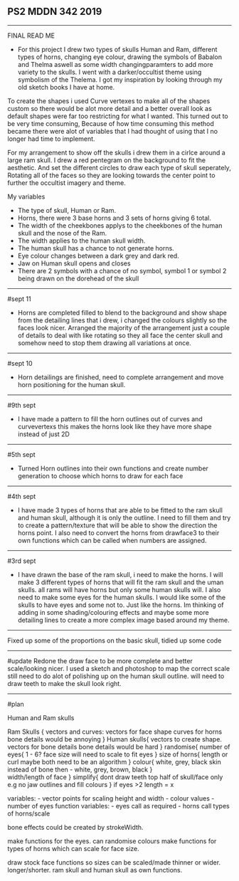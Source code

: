 ## PS2 MDDN 342 2019


----------------------------------------------------------------------------------
FINAL READ ME 
- For this project I drew two types of skulls Human and Ram, different types of horns, changing eye colour, drawing the symbols of Babalon and Thelma aswell as some width changingparamters to add more variety to the skulls. I went with a darker/occultist theme using symbolism of the Thelema. I got my inspiration by looking through my old sketch books I have at home.

To create the shapes i used Curve vertexes to make all of the shapes custom  so there would be alot more detail and a better overall look as default shapes were far too restricting for what I wanted. This turned out to be very time consuming,
Because of how time consuming this method became there were alot of variables that I had thought of using that I no longer had time to implement. 

For my arrangement to show off the skulls i drew them in a cirlce around a large ram skull. I drew a red pentegram on the background to fit the aesthetic. And set the different circles to draw each type of skull seperately,	Rotating all of the faces so they are looking towards the center point to further the occultist imagery and theme. 


My variables
- The type of skull, Human or Ram. 
- Horns, there were 3 base horns and 3 sets of horns giving 6 total.
- The width of the cheekbones applys to the cheekbones of the human skull and the nose of the Ram.
- The width applies to the human skull width. 
- The human skull has a chance to not generate horns.
- Eye colour changes between a dark grey and dark red.
- Jaw on Human skull opens and closes 
- There are 2 symbols with a chance of no symbol, symbol 1 or symbol 2 being drawn on the dorehead of the skull

----------------------------------------------------------------------------------

#sept 11 
 - Horns are completed filled to blend to the background and show shape from the detailing lines that i drew, i changed the colours slightly so the faces look nicer. Arranged the majority of the arrangement just a couple of details to deal with like rotating so they all face the center skull and somehow need to stop them drawing all variations at once. 
----------------------------------------------------------------------------------

#sept 10 
- Horn detailings are finished, need to complete arrangement and move horn positioning for the human skull.
----------------------------------------------------------------------------------
#9th sept 
- I have made a pattern to fill the horn outlines out of curves and curvevertexs
this makes the horns look like they have more shape instead of just 2D
----------------------------------------------------------------------------------
#5th sept 
- Turned Horn outlines into their own functions and create number generation to choose which horns to draw for each face
-------------------------------------------------------------------------------------

#4th sept
- I have made 3 types of horns that are able to be fitted to the ram skull and human skull, although it is only the outline. I need to fill them and try to create a pattern/texture that will be able to show the direction the horns point. I also need to convert the horns from drawface3 to their own functions which can be called when numbers are assigned. 
-------------------------------------------------------------------------------------

#3rd sept
- I have drawn the base of the ram skull, i need to make the horns. I will make 3 different types of horns that will fit the ram skull and the uman skulls. all rams will have horns but only some human skulls will. I also need to make some eyes for the human skulls. I would like some of the skulls to have eyes and some not to. Just like the horns. Im thinking of adding in some shading/colouring effects and maybe some more detailing lines to create a more complex image based around my theme.  
-------------------------------------------------------------------------------------

Fixed up some of the proportions on the basic skull, tidied up some code

--------------------------------------------------------------------------------------
#update 
Redone the draw face to be more complete and better scale/looking nicer.
I used a sketch and photoshop to map the correct scale still need to do alot of polishing up on the human skull outline. will need to draw teeth to make the skull look right.

-------------------------------------------------------------------------------------
#plan

Human and Ram skulls

Ram Skulls {
	vectors and curves:
	vectors for face shape
	curves for horns
	bone details would be annoying
}
Human skulls{
	vectors to create shape.
	vectors for bone details
	bone details would be hard
}
randomise{
	number of eyes{
					1 - 6?
					face size will need to scale to fit eyes
					}
	size of horns{
					length or curl maybe both
					need to be an algorithm
				}
	colour{
			white, grey, black
			skin instead of bone then - white, grey, brown, black 
			}		
	width/length of face
} 
simplify{
	dont draw teeth
	top half of skull/face only e.g no jaw
	outlines and fill colours
}
if eyes >2 length = x 

variables:
	- vector points for scaling height and width
	- colour values
	- number of eyes
	function variables:
		- eyes call as required
		- horns call types of horns/scale

bone effects could be created by strokeWidth. 

make functions for the eyes. can randomise colours
make functions for types of horns which can scale for face size.

draw stock face functions so sizes can be scaled/made thinner or wider. longer/shorter.
ram skull and human skull as own functions. 
